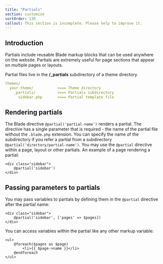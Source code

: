 ```yaml
---
title: "Partials"
section: customize
sortOrder: 130
callout: This section is incomplete. Please help to improve it.
---
```


## Introduction

Partials include reusable Blade markup blocks that can be used anywhere on the website. Partials are extremely useful for page sections that appear on multiple pages or layouts.

Partial files live in the **/_partials** subdirectory of a theme directory.

```yaml
themes/
  your-theme/           <=== Theme directory
    _partials/         	<=== Partials subdirectory
      sidebar.php		<=== Partial template file
```

## Rendering partials

The Blade directive `@partial('partial-name')` renders a partial. The directive has a single parameter that is required - the name of the partial file without the `.blade.php` extension. You can specify the name of the subdirectory if you refer a partial from a subdirectory `@partial('directory/partial-name')`. You may use the `@partial` directive within a page, layout or other partials. An example of a page rendering a partial:

```php+HTML
<div class="sidebar">
    @partial('sidebar')
</div>
```

## Passing parameters to partials

You may pass variables to partials by defining them in the `@partial` directive after the partial name:

```php+HTML
<div class="sidebar">
    @partial('sidebar', ['pages' => $pages])
</div>
```

You can access variables within the partial like any other markup variable: 

```
<ul>
	@foreach($pages as $page)
		<li>{{ $page->name }}</li>
	@endforeach
</ul>
```

